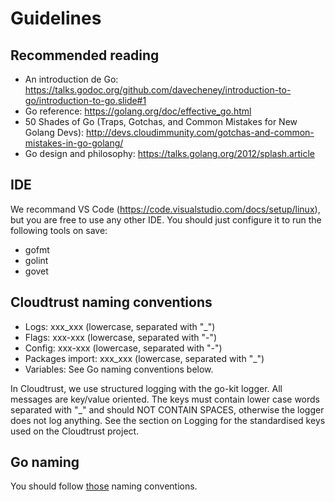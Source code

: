 # Guidelines

## Recommended reading

* An introduction de Go: <https://talks.godoc.org/github.com/davecheney/introduction-to-go/introduction-to-go.slide#1>
* Go reference: <https://golang.org/doc/effective_go.html>
* 50 Shades of Go (Traps, Gotchas, and Common Mistakes for New Golang Devs): <http://devs.cloudimmunity.com/gotchas-and-common-mistakes-in-go-golang/>
* Go design and philosophy: <https://talks.golang.org/2012/splash.article>

## IDE

We recommand VS Code (<https://code.visualstudio.com/docs/setup/linux>), but you are free to use any other IDE. You should just configure it to run the following tools on save:

* gofmt
* golint
* govet

## Cloudtrust naming conventions

* Logs: xxx\_xxx (lowercase, separated with "\_")
* Flags: xxx-xxx (lowercase, separated with "-")
* Config: xxx-xxx (lowercase, separated with "-")
* Packages import: xxx\_xxx (lowercase, separated with "\_")
* Variables: See Go naming conventions below.

In Cloudtrust, we use structured logging with the go-kit logger. All messages are key/value oriented.
The keys must contain lower case words separated with "_" and should NOT CONTAIN SPACES, otherwise the logger does not log anything.
See the section on Logging for the standardised keys used on the Cloudtrust project.

## Go naming

You should follow [those](https://talks.golang.org/2014/names.slide) naming conventions.
